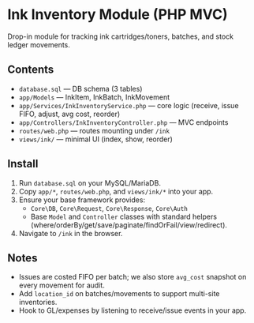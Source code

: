 # Ink Inventory Module (PHP MVC)

Drop-in module for tracking ink cartridges/toners, batches, and stock ledger movements.

## Contents
- `database.sql` — DB schema (3 tables)
- `app/Models` — InkItem, InkBatch, InkMovement
- `app/Services/InkInventoryService.php` — core logic (receive, issue FIFO, adjust, avg cost, reorder)
- `app/Controllers/InkInventoryController.php` — MVC endpoints
- `routes/web.php` — routes mounting under `/ink`
- `views/ink/` — minimal UI (index, show, reorder)

## Install
1. Run `database.sql` on your MySQL/MariaDB.
2. Copy `app/*`, `routes/web.php`, and `views/ink/*` into your app.
3. Ensure your base framework provides:
   - `Core\DB`, `Core\Request`, `Core\Response`, `Core\Auth`
   - Base `Model` and `Controller` classes with standard helpers (where/orderBy/get/save/paginate/findOrFail/view/redirect).
4. Navigate to `/ink` in the browser.

## Notes
- Issues are costed FIFO per batch; we also store `avg_cost` snapshot on every movement for audit.
- Add `location_id` on batches/movements to support multi-site inventories.
- Hook to GL/expenses by listening to receive/issue events in your app.